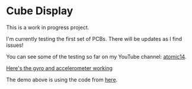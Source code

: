 # Cube Display

This is a work in progress project.

I'm currently testing the first set of PCBs. There will be updates as I find issues!

You can see some of the testing so far on my YouTube channel: [atomic14](https://www.youtube.com/@atomic14).

[Here's the gyro and accelerometer working](images/digital-twin.gif)

The demo above is using the code from [here](https://github.com/atomic14/ESP32-LSM6DS3-Demo).